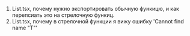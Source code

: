 1. List.tsx, почему нужно экспортировать обычную функицю, и как перепсиать это на стрелочную функиц.
2. List.tsx, почему в стрелочной функции я вижу ошибку 'Cannot find name "T"'